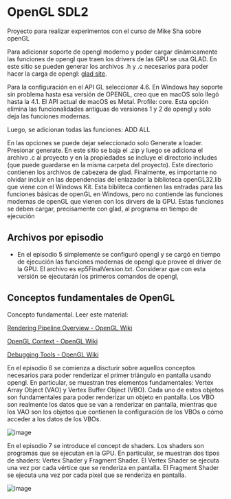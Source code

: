 # OpenGL SDL2

Proyecto para realizar experimentos con el curso de Mike Sha sobre openGL

Para adicionar soporte de opengl moderno y poder cargar dinámicamente las funciones de opengl que traen los drivers de las GPU se usa GLAD. 
En este sitio se pueden generar los archivos .h y .c necesarios para poder hacer la carga de opengl: [glad site](https://glad.dav1d.de/).

Para la configuración en el API GL seleccionar 4.6. En Windows hay soporte sin problema hasta esa versión de OPENGL, creo que en macOS 
solo llegó hasta la 4.1. El API actual de macOS es Metal. Profile: core. Esta opción elimina las funcionalidades antiguas de 
versiones 1 y 2 de opengl y solo deja las funciones modernas.

Luego, se adicionan todas las funciones: ADD ALL

En las opciones se puede dejar seleccionado solo Generate a loader. Presionar generate. En este sitio se baja el .zip y luego se adiciona el 
archivo .c al proyecto y en la propiedades se incluye el directorio includes (que puede guardarse en la misma carpeta del proyecto). Este 
directorio contienen los archivos de cabezera de glad. Finalmente, es importante no olvidar incluir en las dependencias del enlazador la 
biblioteca openGL32.lib que viene con el Windows Kit. Esta bibliteca contienen las entradas para las funciones básicas de openGL en Windows, 
pero no contiende las funciones modernas de openGL que vienen con los dirvers de la GPU. Estas funciones se deben cargar, precisamente con 
glad, al programa en tiempo de ejecución 

## Archivos por episodio

* En el episodio 5 simplemente se configuró opengl y se cargó en tiempo de ejecución las funciones modernas de opengl que provee el driver
  de la GPU. El archivo es ep5FinalVersion.txt. Considerar que con esta versión se ejecutarán los primeros comandos de opengl, 



## Conceptos fundamentales de OpenGL

Concepto fundamental. Leer este material:

[Rendering Pipeline Overview - OpenGL Wiki](https://www.khronos.org/opengl/wiki/Rendering_Pipeline_Overview)

[OpenGL Context - OpenGL Wiki](https://www.khronos.org/opengl/wiki/OpenGL_Context)

[Debugging Tools - OpenGL Wiki](https://www.khronos.org/opengl/wiki/Debugging_Tools)

En el episodio 6 se comienza a discturir sobre aquellos conceptos necesarios para poder renderizar el primer 
triángulo en pantalla usando opengl. En particular, se muestran tres elementos fundamentales: 
Vertex Array Object (VAO) y Vertex Buffer Object (VBO). Cada uno 
de estos objetos son fundamentales para poder renderizar un objeto en pantalla. Los VBO son realmente 
los datos que se van a renderizar en pantalla, mientras que los VAO son los objetos que contienen la 
configuración de los VBOs o cómo acceder a los datos de los VBOs.

![image](https://github.com/user-attachments/assets/8ba2c36c-6009-4c59-be87-e2ed3f7d8aa9)

En el episodio 7 se introduce el concept de shaders. Los shaders son programas que se ejecutan en la GPU. 
En particular, se muestran dos tipos de shaders: Vertex Shader y Fragment Shader. El Vertex Shader se 
ejecuta una vez por cada vértice que se renderiza en pantalla. El Fragment Shader se ejecuta una vez por 
cada pixel que se renderiza en pantalla.

![image](https://github.com/user-attachments/assets/24c7c7f3-9730-4dcb-97c2-8d042657954f)



